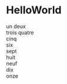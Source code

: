 # HelloWorld
un
deux<br />
trois
quatre<br />
cinq<br />
six<br />
sept<br />
huit<br />
neuf<br />
dix<br />
onze
